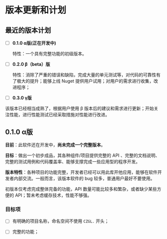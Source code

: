 # 版本更新和计划



## 最近的版本计划

- [ ] **0.1.0 α版(正在开发中)**

  特性：一个具有完整功能的初级版本。

- [ ] **0.2.0 β（beta）版**

  特性：消除了严重的错误和缺陷，完成大量的单元测试等，对代码的可靠性有了极大的提升；能够上线 Nuget 提供用户试用；对用户的需求进行收集，改进程序；

- [ ] **0.3.0 γ版**

该版本已经相当成熟了，根据用户使用 β 版本后的建议和需求进行更新；开始关注性能，进行性能测试已经采取措施对性能进行改进。



## 0.1.0 α版

**目前**：此软件还在开发中，**尚未完成一个完整版本**。



**目标**：做出一个初步成品，其各种组件/项目提供完整的 API 、完整的文档说明、完整的测试用例和代码覆盖率、能够支撑完成一些应用型的程序开发。



**版本特性**：各种项目的功能完整，开发者已经可以用此库开他应用，能够在软件开发者内部交流。一般而言，该版本软件的 bug 较多，普通用户最好不要使用。

初版本仅考虑完成整体完备的功能，API 数量可能比较多和繁杂，或者缺少某些方便的 API；暂未考虑缓存技术，性能不够强。



### 目标项

- [ ] 有明确的项目名称，命名空间不使用 `CZGL.` 开头；
- [ ] 完整的功能；

